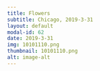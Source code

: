```yaml
---
title: Flowers
subtitle: Chicago, 2019-3-31
layout: default
modal-id: 62
date: 2019-3-31
img: 10101110.png
thumbnail: 10101110.png
alt: image-alt
---
```

